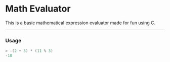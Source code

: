 # Math Evaluator

This is a basic mathematical expression evaluator made for fun using C.

---

### Usage

```c
> -(2 + 3) * (11 % 3)
-10
```
